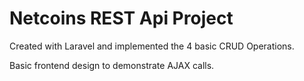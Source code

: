 # Netcoins REST Api Project 

Created with Laravel and implemented the 4 basic CRUD Operations. 

Basic frontend design to demonstrate AJAX calls.
